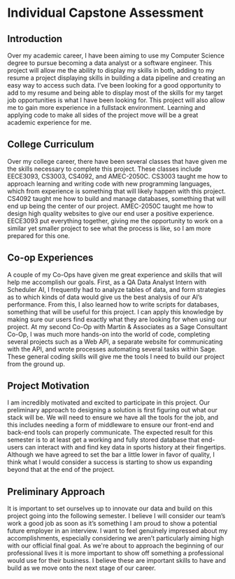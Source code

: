 # Individual Capstone Assessment


## Introduction

Over my academic career, I have been aiming to use my Computer Science degree to
pursue becoming a data analyst or a software engineer. This project will allow me the ability to
display my skills in both, adding to my resume a project displaying skills in building a data
pipeline and creating an easy way to access such data. I’ve been looking for a good opportunity
to add to my resume and being able to display most of the skills for my target job opportunities is
what I have been looking for. This project will also allow me to gain more experience in a fullstack environment. Learning and applying code to make all sides of the project move will be a
great academic experience for me.


## College Curriculum

Over my college career, there have been several classes that have given me the skills
necessary to complete this project. These classes include EECE3093, CS3003, CS4092, and
AMEC-2050C. CS3003 taught me how to approach learning and writing code with new
programming languages, which from experience is something that will likely happen with this
project. CS4092 taught me how to build and manage databases, something that will end up being
the center of our project. AMEC-2050C taught me how to design high quality websites to give
our end user a positive experience. EECE3093 put everything together, giving me the
opportunity to work on a similar yet smaller project to see what the process is like, so I am more
prepared for this one.


## Co-op Experiences

A couple of my Co-Ops have given me great experience and skills that will help me
accomplish our goals. First, as a QA Data Analyst Intern with Scheduler AI, I frequently had to
analyze tables of data, and form strategies as to which kinds of data would give us the best
analysis of our AI’s performance. From this, I also learned how to write scripts for databases,
something that will be useful for this project. I can apply this knowledge by making sure our
users find exactly what they are looking for when using our project. At my second Co-Op with
Martin & Associates as a Sage Consultant Co-Op, I was much more hands-on into the world of
code, completing several projects such as a Web API, a separate website for communicating with
the API, and wrote processes automating several tasks within Sage. These general coding skills
will give me the tools I need to build our project from the ground up.


## Project Motivation

I am incredibly motivated and excited to participate in this project. Our preliminary
approach to designing a solution is first figuring out what our stack will be. We will need to
ensure we have all the tools for the job, and this includes needing a form of middleware to ensure
our front-end and back-end tools can properly communicate. The expected result for this
semester is to at least get a working and fully stored database that end-users can interact with and
find key data in sports history at their fingertips. Although we have agreed to set the bar a little
lower in favor of quality, I think what I would consider a success is starting to show us
expanding beyond that at the end of the project.

## Preliminary Approach

It is important to set ourselves up to innovate our data and build on this project going into
the following semester. I believe I will consider our team’s work a good job as soon as it’s
something I am proud to show a potential future employer in an interview. I want to feel
genuinely impressed about my accomplishments, especially considering we aren’t particularly
aiming high with our official final goal. As we're about to approach the beginning of our
professional lives it is more important to show off something a professional would use for their
business. I believe these are important skills to have and build as we move onto the next stage of
our career.
